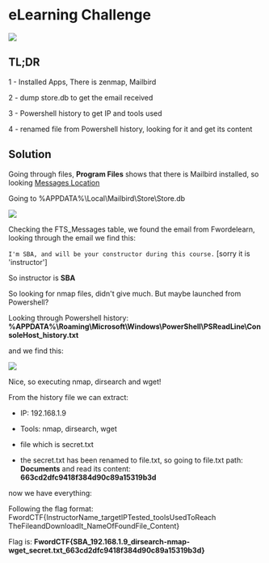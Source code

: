 # eLearning Challenge

![](https://i.imgur.com/JmfEb9a.jpeg)

## TL;DR

1 - Installed Apps, There is zenmap, Mailbird

2 - dump store.db to get the email received

3 - Powershell history to get IP and tools used

4 - renamed file from Powershell history, looking for it and get its content

## Solution

Going through files, **Program Files** shows that there is Mailbird installed, so looking [Messages Location](https://www.bitrecover.com/blog/where-does-mailbird-store-emails-and-contacts/)

Going to %APPDATA%\Local\Mailbird\Store\Store.db

![](https://i.imgur.com/tIsrma9.jpeg)

Checking the FTS_Messages table, we found the email from Fwordelearn, looking through the email we find this: 

``I'm SBA, and will be your constructor during this course.`` [sorry it is 'instructor']

So instructor is **SBA**

So looking for nmap files, didn't give much. But maybe launched from Powershell?

Looking through Powershell history: **%APPDATA%\Roaming\Microsoft\Windows\PowerShell\PSReadLine\ConsoleHost_history.txt**

and we find this: 

![](https://i.imgur.com/TSbfiIj.jpg)

Nice, so executing nmap, dirsearch and wget!

From the history file we can extract:
- IP: 192.168.1.9

- Tools: nmap, dirsearch, wget

- file which is secret.txt

- the secret.txt has been renamed to file.txt, so going to file.txt path: **Documents** and read its content: **663cd2dfc9418f384d90c89a15319b3d**

now we have everything:

Following the flag format: FwordCTF{InstructorName_targetIPTested_toolsUsedToReach TheFileandDownloadIt_NameOfFoundFile_Content}

Flag is: **FwordCTF{SBA_192.168.1.9_dirsearch-nmap-wget_secret.txt_663cd2dfc9418f384d90c89a15319b3d}**
